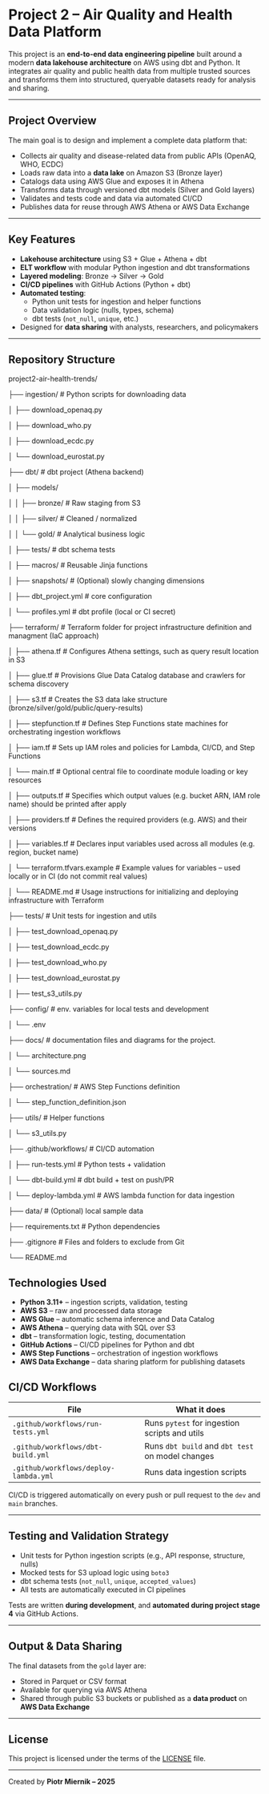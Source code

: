 # Project 2 – Air Quality and Health Data Platform

This project is an **end-to-end data engineering pipeline** built around a modern **data lakehouse architecture** on AWS using dbt and Python. It integrates air quality and public health data from multiple trusted sources and transforms them into structured, queryable datasets ready for analysis and sharing.

---

## Project Overview

The main goal is to design and implement a complete data platform that:

- Collects air quality and disease-related data from public APIs (OpenAQ, WHO, ECDC)
- Loads raw data into a **data lake** on Amazon S3 (Bronze layer)
- Catalogs data using AWS Glue and exposes it in Athena
- Transforms data through versioned dbt models (Silver and Gold layers)
- Validates and tests code and data via automated CI/CD
- Publishes data for reuse through AWS Athena or AWS Data Exchange

---

## Key Features

- **Lakehouse architecture** using S3 + Glue + Athena + dbt
- **ELT workflow** with modular Python ingestion and dbt transformations
- **Layered modeling**: Bronze → Silver → Gold
- **CI/CD pipelines** with GitHub Actions (Python + dbt)
- **Automated testing**:
  - Python unit tests for ingestion and helper functions
  - Data validation logic (nulls, types, schema)
  - dbt tests (`not_null`, `unique`, etc.)
- Designed for **data sharing** with analysts, researchers, and policymakers

---

## Repository Structure

project2-air-health-trends/

├── ingestion/                  # Python scripts for downloading data

│   ├── download_openaq.py

│   ├── download_who.py

│   ├── download_ecdc.py

│   └── download_eurostat.py

├── dbt/                        # dbt project (Athena backend)

│   ├── models/

│   │   ├── bronze/             # Raw staging from S3

│   │   ├── silver/             # Cleaned / normalized

│   │   └── gold/               # Analytical business logic

│   ├── tests/                  # dbt schema tests

│   ├── macros/                 # Reusable Jinja functions

│   ├── snapshots/              # (Optional) slowly changing dimensions

│   ├── dbt_project.yml		# core configuration

│   └── profiles.yml            # dbt profile (local or CI secret)

├── terraform/                  # Terraform folder for project infrastructure definition and managment (IaC approach)

│   ├── athena.tf		# Configures Athena settings, such as query result location in S3

│   ├── glue.tf		# Provisions Glue Data Catalog database and crawlers for schema discovery

│   ├── s3.tf		# Creates the S3 data lake structure (bronze/silver/gold/public/query-results)

│   ├── stepfunction.tf		# Defines Step Functions state machines for orchestrating ingestion workflows

│   ├── iam.tf		# Sets up IAM roles and policies for Lambda, CI/CD, and Step Functions

│   └── main.tf		# Optional central file to coordinate module loading or key resources

│   ├── outputs.tf		# Specifies which output values (e.g. bucket ARN, IAM role name) should be printed after apply

│   ├── providers.tf	# Defines the required providers (e.g. AWS) and their versions

│   ├── variables.tf		# Declares input variables used across all modules (e.g. region, bucket name)

│   └── terraform.tfvars.example		# Example values for variables – used locally or in CI (do not commit real values)

│   └── README.md		# Usage instructions for initializing and deploying infrastructure with Terraform

├── tests/                      # Unit tests for ingestion and utils

│   ├── test_download_openaq.py

│   ├── test_download_ecdc.py

│   ├── test_download_who.py

│   ├── test_download_eurostat.py

│   ├── test_s3_utils.py

├── config/                 # env. variables for local tests and development

│   └── .env

├── docs/                 # documentation files and diagrams for the project.

│   └── architecture.png

│   └── sources.md

├── orchestration/              # AWS Step Functions definition

│   └── step_function_definition.json

├── utils/                      # Helper functions

│   └── s3_utils.py

├── .github/workflows/          # CI/CD automation

│   ├── run-tests.yml           # Python tests + validation

│   └── dbt-build.yml           # dbt build + test on push/PR

│   └── deploy-lambda.yml           # AWS lambda function for data ingestion

├── data/                       # (Optional) local sample data

├── requirements.txt            # Python dependencies

├── .gitignore                  # Files and folders to exclude from Git

└── README.md

## Technologies Used

- **Python 3.11+** – ingestion scripts, validation, testing
- **AWS S3** – raw and processed data storage
- **AWS Glue** – automatic schema inference and Data Catalog
- **AWS Athena** – querying data with SQL over S3
- **dbt** – transformation logic, testing, documentation
- **GitHub Actions** – CI/CD pipelines for Python and dbt
- **AWS Step Functions** – orchestration of ingestion workflows
- **AWS Data Exchange** – data sharing platform for publishing datasets

## CI/CD Workflows

| File                                    | What it does                                         |
| --------------------------------------- | ---------------------------------------------------- |
| `.github/workflows/run-tests.yml`     | Runs `pytest` for ingestion scripts and utils      |
| `.github/workflows/dbt-build.yml`     | Runs `dbt build` and `dbt test` on model changes |
| `.github/workflows/deploy-lambda.yml` | Runs data ingestion scripts                          |

CI/CD is triggered automatically on every push or pull request to the `dev` and `main` branches.

---

## Testing and Validation Strategy

- Unit tests for Python ingestion scripts (e.g., API response, structure, nulls)
- Mocked tests for S3 upload logic using `boto3`
- dbt schema tests (`not_null`, `unique`, `accepted_values`)
- All tests are automatically executed in CI pipelines

Tests are written **during development**, and **automated during project stage 4** via GitHub Actions.

---

## Output & Data Sharing

The final datasets from the `gold` layer are:

- Stored in Parquet or CSV format
- Available for querying via AWS Athena
- Shared through public S3 buckets or published as a **data product** on **AWS Data Exchange**

---

## License

This project is licensed under the terms of the [LICENSE](./LICENSE) file.

---

Created by **Piotr Miernik – 2025**
